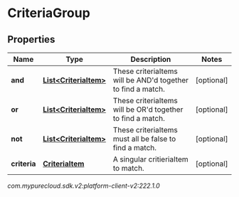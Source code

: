 # CriteriaGroup


## Properties

| Name | Type | Description | Notes |
| ------------ | ------------- | ------------- | ------------- |
| **and** | [**List&lt;CriteriaItem&gt;**](CriteriaItem) | These criteriaItems will be AND'd together to find a match. |  [optional] |
| **or** | [**List&lt;CriteriaItem&gt;**](CriteriaItem) | These criteriaItems will be OR'd together to find a match. |  [optional] |
| **not** | [**List&lt;CriteriaItem&gt;**](CriteriaItem) | These criteriaItems must all be false to find a match. |  [optional] |
| **criteria** | [**CriteriaItem**](CriteriaItem) | A singular critieriaItem to match. |  [optional] |




_com.mypurecloud.sdk.v2:platform-client-v2:222.1.0_
